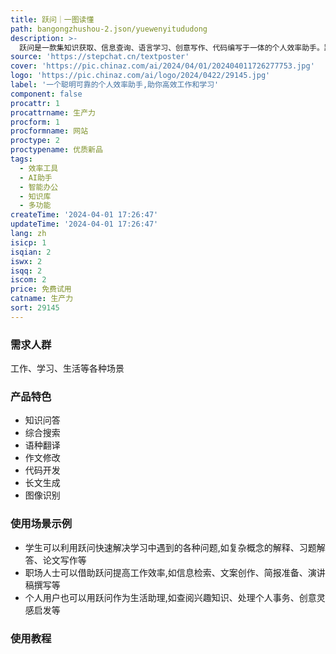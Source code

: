 ```yaml
---
title: 跃问｜一图读懂
path: bangongzhushou-2.json/yuewenyitududong
description: >-
  跃问是一款集知识获取、信息查询、语言学习、创意写作、代码编写于一体的个人效率助手。跃问｜一图读懂只需上传文件或者输入链接，一键生成「一图读懂」长图它可以帮助用户在工作、学习、生活等各种场景中解决各种问题。跃问主要功能包括知识问答、综合搜索、语种翻译、作文修改、代码开发等,具有智能高效、信息全面、功能强大等优势。跃问定位为一站式效率工具,针对广大学生、办公人员、自由职业者等群体,为其提供强大的AI辅助能力,大幅提升工作和学习效率。跃问提供免费使用和付费会员制度,以满足不同用户需求。
source: 'https://stepchat.cn/textposter'
cover: 'https://pic.chinaz.com/ai/2024/04/01/202404011726277753.jpg'
logo: 'https://pic.chinaz.com/ai/logo/2024/0422/29145.jpg'
label: '一个聪明可靠的个人效率助手,助你高效工作和学习'
component: false
procattr: 1
procattrname: 生产力
procform: 1
procformname: 网站
proctype: 2
proctypename: 优质新品
tags:
  - 效率工具
  - AI助手
  - 智能办公
  - 知识库
  - 多功能
createTime: '2024-04-01 17:26:47'
updateTime: '2024-04-01 17:26:47'
lang: zh
isicp: 1
isqian: 2
iswx: 2
isqq: 2
iscom: 2
price: 免费试用
catname: 生产力
sort: 29145
---
```




### 需求人群
工作、学习、生活等各种场景

### 产品特色
- 知识问答
- 综合搜索
- 语种翻译
- 作文修改
- 代码开发
- 长文生成
- 图像识别

### 使用场景示例
- 学生可以利用跃问快速解决学习中遇到的各种问题,如复杂概念的解释、习题解答、论文写作等
- 职场人士可以借助跃问提高工作效率,如信息检索、文案创作、简报准备、演讲稿撰写等
- 个人用户也可以用跃问作为生活助理,如查阅兴趣知识、处理个人事务、创意灵感启发等

### 使用教程


  
